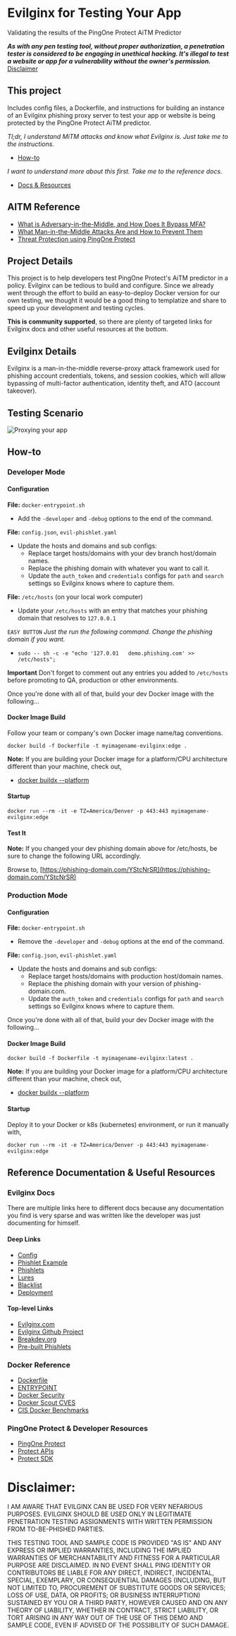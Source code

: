 # Evilginx for Testing Your App
Validating the results of the PingOne Protect AiTM Predictor

***As with any pen testing tool, without proper authorization, a penetration tester is considered to be engaging in unethical hacking. It's illegal to test a website or app for a vulnerability without the owner's permission.*** [Disclaimer](#disclaimer)

## This project 
Includes config files, a Dockerfile, and instructions for building an instance of an Evilginx phishing proxy server to test your app or website is being protected by the PingOne Protect AiTM predictor.

*Tl;dr, I understand MiTM attacks and know what Evilginx is. Just take me to the instructions.*

- [How-to](#how-to)

*I want to understand more about this first. Take me to the reference docs.*

- [Docs & Resources](#helpMeObiWon)

## AITM Reference

- [What is Adversary-in-the-Middle, and How Does It Bypass MFA?](https://www.pingidentity.com/en/resources/blog/post/adversary-middle-attacks.html#What-is-Adversary-in-the-Middle-and-How-Does-It-Bypass-MFA)
- [What Man-in-the-Middle Attacks Are and How to Prevent Them](https://www.pingidentity.com/en/resources/cybersecurity-fundamentals/threats/man-in-the-middle-attack.html)
- [Threat Protection using PingOne Protect](https://docs.pingidentity.com/r/en-us/pingone/pingone_p1risk_start)


## Project Details

This project is to help developers test PingOne Protect's AiTM predictor in a policy. Evilginx can be tedious to build and configure. Since we already went through the effort to build an easy-to-deploy Docker version for our own testing, we thought it would be a good thing to templatize and share to speed up your development and testing cycles.

**This is community supported**, so there are plenty of targeted links for Evilginx docs and other useful resources at the bottom.

## Evilginx Details

Evilginx is a man-in-the-middle reverse-proxy attack framework used for phishing account credentials, tokens, and session cookies, which will allow bypassing of multi-factor authentication, identity theft, and ATO (account takeover).

## Testing Scenario

![Proxying your app](./evilginx-testing.png)

## How-to<a name="how-to"></a>

### Developer Mode

#### Configuration

**File:** `docker-entrypoint.sh`

- Add the `-developer` and `-debug` options to the end of the command.

**File:** `config.json`, `evil-phishlet.yaml`

- Update the hosts and domains and sub configs:
  - Replace target hosts/domains with your dev branch host/domain names.
  - Replace the phishing domain with whatever you want to call it.
  - Update the `auth_token` and `credentials` configs for `path` and `search` settings so Evilginx knows where to capture them.

**File:** `/etc/hosts` (on your local work computer)

- Update your `/etc/hosts` with an entry that matches your phishing domain that resolves to `127.0.0.1`

`EASY BUTTON` *Just the run the following command. Change the phishing domain if you want.*

- `sudo -- sh -c -e "echo '127.0.01   demo.phishing.com' >> /etc/hosts";`

**Important** Don't forget to comment out any entries you added to `/etc/hosts` before promoting to QA, production or other environments.

Once you're done with all of that, build your dev Docker image with the following...

#### Docker Image Build

Follow your team or company's own Docker image name/tag conventions.

`docker build -f Dockerfile -t myimagename-evilginx:edge .`

**Note:** If you are building your Docker image for a platform/CPU architecture different than your machine, check out,

- [docker buildx --platform](https://docs.docker.com/reference/cli/docker/buildx/build/#platform)

#### Startup

`docker run --rm -it -e TZ=America/Denver -p 443:443 myimagename-evilginx:edge`

#### Test It

**Note:** If you changed your dev phishing domain above for /etc/hosts, be sure to change the following URL accordingly.

Browse to, [https://phishing-domain.com/YStcNrSR](https://phishing-domain.com/YStcNrSR)


### Production Mode

#### Configuration

**File:** `docker-entrypoint.sh`

- Remove the `-developer` and `-debug` options at the end of the command.

**File:** `config.json`, `evil-phishlet.yaml`

- Update the hosts and domains and sub configs:
  - Replace target hosts/domains with production host/domain names.
  - Replace the phishing domain with your version of phishing-domain.com.
  - Update the `auth_token` and `credentials` configs for `path` and `search` settings so Evilginx knows where to capture them.

Once you're done with all of that, build your dev Docker image with the following...

#### Docker Image Build

`docker build -f Dockerfile -t myimagename-evilginx:latest .`

**Note:** If you are building your Docker image for a platform/CPU architecture different than your machine, check out,

- [docker buildx --platform](https://docs.docker.com/reference/cli/docker/buildx/build/#platform)

#### Startup

Deploy it to your Docker or k8s (kubernetes) environment, or run it manually with,

`docker run --rm -it -e TZ=America/Denver -p 443:443 myimagename-evilginx:edge`

## Reference Documentation & Useful Resources<a name="helpMeObiWon"></a>

### Evilginx Docs
There are multiple links here to different docs because any documentation you find is very sparse and was written like the developer was just documenting for himself.

#### Deep Links
- [Config](https://help.Evilginx.com/docs/guides/config)
- [Phishlet Example](https://help.Evilginx.com/docs/phishlet-format)
- [Phishlets](https://help.Evilginx.com/docs/guides/phishlets)
- [Lures](https://help.Evilginx.com/docs/guides/lures)
- [Blacklist](https://help.evilginx.com/docs/guides/blacklist)
- [Deployment](https://help.evilginx.com/docs/category/deployment)

#### Top-level Links
- [Evilginx.com](https://help.Evilginx.com/docs/category/getting-started)
- [Evilginx Github Project](https://github.com/kgretzky/Evilginx2)
- [Breakdev.org](https://breakdev.org/Evilginx-3-3-go-phish/)
- [Pre-built Phishlets](https://github.com/simplerhacking/Evilginx3-Phishlets)


### Docker Reference
- [Dockerfile](https://docs.docker.com/reference/dockerfile/)
- [ENTRYPOINT](https://docs.docker.com/reference/dockerfile/#entrypoint)
- [Docker Security](https://docs.docker.com/engine/security/)
- [Docker Scout CVES](https://docs.docker.com/reference/cli/docker/scout/cves/)
- [CIS Docker Benchmarks](https://www.cisecurity.org/benchmark/docker)

### PingOne Protect & Developer Resources

- [PingOne Protect](https://apidocs.pingidentity.com/pingone/main/v1/api/#pingone-protect)
- [Protect APIs](https://apidocs.pingidentity.com/pingone/platform/v1/api/#pingone-protect)
- [Protect SDK](https://apidocs.pingidentity.com/pingone/native-sdks/v1/api/#pingone-protect-native-sdks)

# Disclaimer:<a name="disclaimer"></a>

I AM AWARE THAT EVILGINX CAN BE USED FOR VERY NEFARIOUS PURPOSES. EVILGINX SHOULD BE USED ONLY IN LEGITIMATE PENETRATION TESTING ASSIGNMENTS WITH WRITTEN PERMISSION FROM TO-BE-PHISHED PARTIES. 

THIS TESTING TOOL AND SAMPLE CODE IS PROVIDED "AS IS" AND ANY EXPRESS OR IMPLIED WARRANTIES, INCLUDING THE IMPLIED WARRANTIES OF MERCHANTABILITY AND FITNESS FOR A PARTICULAR PURPOSE ARE DISCLAIMED. IN NO EVENT SHALL PING IDENTITY OR CONTRIBUTORS BE LIABLE FOR ANY DIRECT, INDIRECT, INCIDENTAL, SPECIAL, EXEMPLARY, OR CONSEQUENTIAL DAMAGES (INCLUDING, BUT NOT LIMITED TO, PROCUREMENT OF SUBSTITUTE GOODS OR SERVICES; LOSS OF USE, DATA, OR PROFITS; OR BUSINESS INTERRUPTION) SUSTAINED BY YOU OR A THIRD PARTY, HOWEVER CAUSED AND ON ANY THEORY OF LIABILITY, WHETHER IN CONTRACT, STRICT LIABILITY, OR TORT ARISING IN ANY WAY OUT OF THE USE OF THIS DEMO AND SAMPLE CODE, EVEN IF ADVISED OF THE POSSIBILITY OF SUCH DAMAGE.
